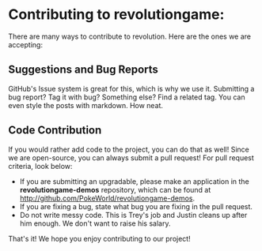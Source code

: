 # Contributing to revolutiongame:
There are many ways to contribute to revolution. Here are the ones we are accepting:
## Suggestions and Bug Reports
GitHub's Issue system is great for this, which is why we use it. Submitting a bug report? Tag it with bug? Something else? Find a related tag. You can even style the posts with markdown. How neat.
## Code Contribution
If you would rather add code to the project, you can do that as well! Since we are open-source, you can always submit a pull request!
For pull request criteria, look below:
* If you are submitting an upgradable, please make an application in the **revolutiongame-demos** repository, which can be found at http://github.com/PokeWorld/revolutiongame-demos.
* If you are fixing a bug, state what bug you are fixing in the pull request.
* Do not write messy code. This is Trey's job and Justin cleans up after him enough. We don't want to raise his salary.

That's it! We hope you enjoy contributing to our project!
